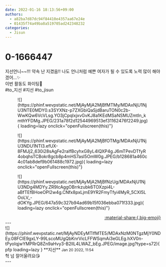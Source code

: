 ```yaml
---
date: 2022-01-16 18:13:56+09:00
authors:
  - a82ba7d87dc94f84410e4357aa67e24e
  - 01435f74a49ba8a519705ad242348232
categories:
  - Jisun
---
```


# 0-1666447

<div class="post-container" markdown="1">
<div class="content-container md-sidebar__scrollwrap" markdown="1">

지선언니~~!!! 약속 난 지켰음!! 나도 언니처럼 예쁜 여자가 될 수 있도록 노력 많이 해야겠어...✨<br>이번 활동도 화이팅💖<br>\#to_지선 \#지선 \#to_jisun
<figure markdown="1">
![](https://phinf.wevpstatic.net/MjAyMjA2MjBfMTMy/MDAxNjU1NjU3NTE0MDY0.s3SYXNz-p7ZXGbiQaSjdBaruTON0c2b-WwKQw6VcVLsg.YO3jCpqIxjxvGvKJ8a1KEdMSaNSMUZmtIn_kmthYFDMg.JPEG/231a78f2d12544969513ef31162476f2249.jpg){ loading=lazy onclick="openFullscreen(this)"}
</figure>

<figure markdown="1">
![](https://phinf.wevpstatic.net/MjAyMjA2MjBfOTMg/MDAxNjU1NjU3NDU1NTI3.efUX-8FMJj2_630i28sAgFe2ralfBcyhxG8yL4IQXP4g.J6mTPevDTfyR4obqhsTCBokr8gcb8p4mHS7asI5OmW0g.JPEG/b128681a460c4c01ab8def9b061488c1972.jpg){ loading=lazy onclick="openFullscreen(this)"}
</figure>

<figure markdown="1">
![](https://phinf.wevpstatic.net/MjAyMjA2MjBfNzUg/MDAxNjU1NjU3NDg4MDYy.ZR9IcAggOBrrkzubk6TOXzpi4L-aBfTEfBHoeOPI2w4g.CNfx8pxLjmE9YR2FmyTfyi4MyR_5CXI5LOoLV_-dOKYg.JPEG/647a59c327b94ad69b15f036ebba071f333.jpg){ loading=lazy onclick="openFullscreen(this)"}
</figure>


</div>
</div>

<div style="text-align: right;" markdown="1">
<a href="https://weverse.io/fromis9/fanpost/0-1666447" style="text-align: right;">:material-share:{.big-emoji}</a>
</div>
---

<div class="comments-container md-sidebar__scrollwrap" markdown="1">
<div class="comment" markdown="1">
<div class='id-container' markdown="1">
![](https://phinf.wevpstatic.net/MjAyNDEyMTlfMTE5/MDAxNzM0NTgzMjY0NDEy.08FClE9gxLY-99LscoMUgQbKnrVicLFFWSqmAi3eGLEg.hXV0n-tPyoIqjwYMPRrQ8Zn9aHvy3-B2llL4LWAZ_bEg.JPEG/image.jpg?type=s72){ pfp loading=lazy }
**<span class="artist">지선</span>** <small>Jan 20 2022, 11:54</small><br>
</div>
<div class='comment-body' markdown="1">
헉 넘 잘어울려요😘
</div>
</div>
</div>
---
